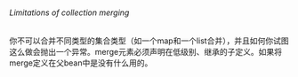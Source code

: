 ###### Limitations of collection merging

你不可以合并不同类型的集合类型（如一个map和一个list合并），并且如何你试图这么做会抛出一个异常。merge元素必须声明在低级别、继承的子定义。如果将merge定义在父bean中是没有什么用的。